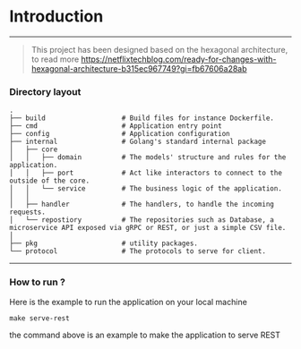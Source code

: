 # Introduction
---
> This project has been designed based on the hexagonal architecture, to read more https://netflixtechblog.com/ready-for-changes-with-hexagonal-architecture-b315ec967749?gi=fb67606a28ab


### Directory layout


```
.
├── build                   # Build files for instance Dockerfile.
├── cmd                     # Application entry point
├── config                  # Application configuration
├── internal                # Golang's standard internal package
│   ├── core     
│   │   ├── domain          # The models' structure and rules for the application.
│   │   ├── port            # Act like interactors to connect to the outside of the core.
│   │   └── service         # The business logic of the application.
│   │
│   ├── handler             # The handlers, to handle the incoming requests.
│   └── repostiory          # The repositories such as Database, a microservice API exposed via gRPC or REST, or just a simple CSV file. 
│
├── pkg                     # utility packages.
└── protocol                # The protocols to serve for client.
```

---
### How to run ?

Here is the example to run the application on your local machine

```make serve-rest```

the command above is an example to make the application to serve REST